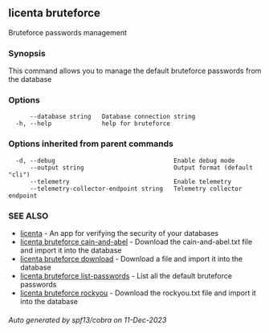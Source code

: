 ## licenta bruteforce

Bruteforce passwords management

### Synopsis

This command allows you to manage the default bruteforce passwords from the database

### Options

```
      --database string   Database connection string
  -h, --help              help for bruteforce
```

### Options inherited from parent commands

```
  -d, --debug                                 Enable debug mode
      --output string                         Output format (default "cli")
      --telemetry                             Enable telemetry
      --telemetry-collector-endpoint string   Telemetry collector endpoint
```

### SEE ALSO

* [licenta](licenta.md)	 - An app for verifying the security of your databases
* [licenta bruteforce cain-and-abel](licenta_bruteforce_cain-and-abel.md)	 - Download the cain-and-abel.txt file and import it into the database
* [licenta bruteforce download](licenta_bruteforce_download.md)	 - Download a file and import it into the database
* [licenta bruteforce list-passwords](licenta_bruteforce_list-passwords.md)	 - List all the default bruteforce passwords
* [licenta bruteforce rockyou](licenta_bruteforce_rockyou.md)	 - Download the rockyou.txt file and import it into the database

###### Auto generated by spf13/cobra on 11-Dec-2023
